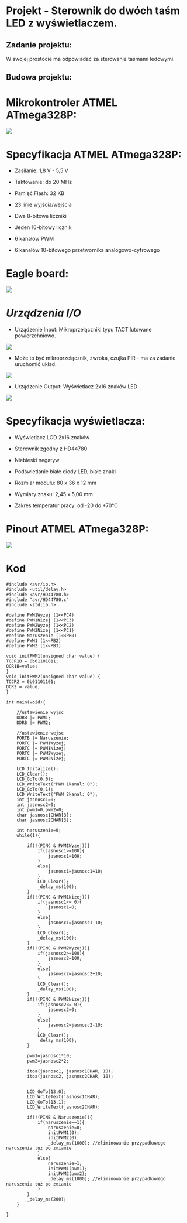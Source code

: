 # Projekt - Sterownik do dwóch taśm LED z wyświetlaczem.

## Zadanie projektu:
W swojej prostocie ma odpowiadać za sterowanie taśmami ledowymi.

## Budowa projektu:
# Mikrokontroler ATMEL ATmega328P:
![](https://github.com/suronomo/projektTM/blob/6d0f4b5464e575dd86a42b8a53a452ddc73a3d90/fotografie/Mikrokontroler.PNG)

# Specyfikacja ATMEL ATmega328P:
* Zasilanie: 1,8 V - 5,5 V 

* Taktowanie: do 20 MHz

* Pamięć Flash: 32 KB

* 23 linie wyjścia/wejścia

* Dwa 8-bitowe liczniki 

* Jeden 16-bitowy licznik

* 6 kanałów PWM

* 6 kanałów 10-bitowego przetwornika analogowo-cyfrowego


# Eagle board:
![](https://github.com/suronomo/projektTM/blob/0488b0967d13b00cf496a41c1891c0bef8c12b6d/fotografie/Board.PNG)


# *Urządzenia I/O*
- Urządzenie Input: 
Mikroprzełączniki typu TACT lutowane powierzchniowo.

![](https://github.com/suronomo/projektTM/blob/3cc199fcfc6601c19956ea6b900de285284bb0e5/fotografie/Button.PNG)

- Może to być mikroprzełącznik, zwroka, czujka PIR - ma za zadanie uruchomić układ.

![](https://github.com/suronomo/projektTM/blob/3cc199fcfc6601c19956ea6b900de285284bb0e5/fotografie/Stave.PNG)


- Urządzenie Output: Wyświetlacz 2x16 znaków LED

![](https://github.com/suronomo/projektTM/blob/888ff3fb22433c93b6e70e420a299d2a80d48841/fotografie/Screen.PNG)
# Specyfikacja wyświetlacza:
* Wyświetlacz LCD 2x16 znaków

* Sterownik zgodny z HD44780

* Niebieski negatyw

* Podświetlanie białe diody LED, białe znaki

* Rozmiar modułu: 80 x 36 x 12 mm
 
* Wymiary znaku: 2,45 x 5,00 mm  

* Zakres temperatur pracy: od -20 do +70°C

# Pinout ATMEL ATmega328P:
![](https://github.com/suronomo/projektTM/blob/46760b7d7dbde397f36da126a4406366f73b8289/fotografie/Pinout.png)

# Kod
```
#include <avr/io.h>
#include <util/delay.h>
#include <avr/HD44780.h>
#include "avr/HD44780.c"
#include <stdlib.h>

#define PWM1Wyzej (1<<PC4)
#define PWM1Nizej (1<<PC3)
#define PWM2Wyzej (1<<PC2)
#define PWM2Nizej (1<<PC1)
#define Naruszenie (1<<PB0)
#define PWM1 (1<<PB2)
#define PWM2 (1<<PB3)

void initPWM1(unsigned char value) {
TCCR1B = 0b01101011;
OCR1B=value;
}
void initPWM2(unsigned char value) {
TCCR2 = 0b01101101;
OCR2 = value;
}

int main(void){

	//ustawienie wyjsc
	DDRB |= PWM1;
	DDRB |= PWM2;

	//ustawienie wejsc
	PORTB |= Naruszenie;
	PORTC |= PWM1Wyzej;
	PORTC |= PWM1Nizej;
	PORTC |= PWM2Wyzej;
	PORTC |= PWM2Nizej;

	LCD_Initalize();
	LCD_Clear();
	LCD_GoTo(0,0);
	LCD_WriteText("PWM 1kanal: 0");
	LCD_GoTo(0,1);
	LCD_WriteText("PWM 2kanal: 0");
	int jasnosc1=0;
	int jasnosc2=0;
	int pwm1=0,pwm2=0;
	char jasnosc1CHAR[3];
	char jasnosc2CHAR[3];

	int naruszenie=0;
	while(1){

		if(!(PINC & PWM1Wyzej)){
			if(jasnosc1>=100){
				jasnosc1=100;
			}
			else{
				jasnosc1=jasnosc1+10;
			}
			LCD_Clear();
			_delay_ms(100);
		}
		if(!(PINC & PWM1Nizej)){
			if(jasnosc1<= 0){
				jasnosc1=0;
			}
			else{
				jasnosc1=jasnosc1-10;
			}
			LCD_Clear();
			_delay_ms(100);
		}
		if(!(PINC & PWM2Wyzej)){
			if(jasnosc2>=100){
				jasnosc2=100;
			}
			else{
				jasnosc2=jasnosc2+10;
			}
			LCD_Clear();
			_delay_ms(100);
		}
		if(!(PINC & PWM2Nizej)){
			if(jasnosc2<= 0){
				jasnosc2=0;
			}
			else{
				jasnosc2=jasnosc2-10;
			}
			LCD_Clear();
			_delay_ms(100);
		}

		pwm1=jasnosc1*10;
		pwm2=jasnosc2*2;

		itoa(jasnosc1, jasnosc1CHAR, 10);
		itoa(jasnosc2, jasnosc2CHAR, 10);


		LCD_GoTo(13,0);
		LCD_WriteText(jasnosc1CHAR);
		LCD_GoTo(13,1);
		LCD_WriteText(jasnosc2CHAR);

		if(!(PINB & Naruszenie)){
			if(naruszenie==1){
				naruszenie=0;
				initPWM1(0);
				initPWM2(0);
				_delay_ms(1000); //eliminowanie przypadkowego naruszenia tuż po zmianie
			}
			else{
				naruszenie=1;
				initPWM1(pwm1);
				initPWM2(pwm2);
				_delay_ms(1000); //eliminowanie przypadkowego naruszenia tuż po zmianie
			}
		}
		_delay_ms(200);
	}

}
```
